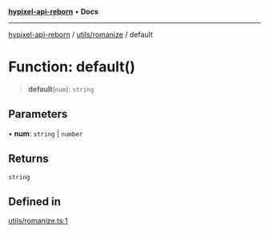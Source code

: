 [**hypixel-api-reborn**](../../../README.md) • **Docs**

***

[hypixel-api-reborn](../../../modules.md) / [utils/romanize](../README.md) / default

# Function: default()

> **default**(`num`): `string`

## Parameters

• **num**: `string` \| `number`

## Returns

`string`

## Defined in

[utils/romanize.ts:1](https://github.com/Kathund/REBORN-docs-TEST/blob/226e7f6a62bb6bca87ef0828ac84e9098d59f860/src/utils/romanize.ts#L1)
